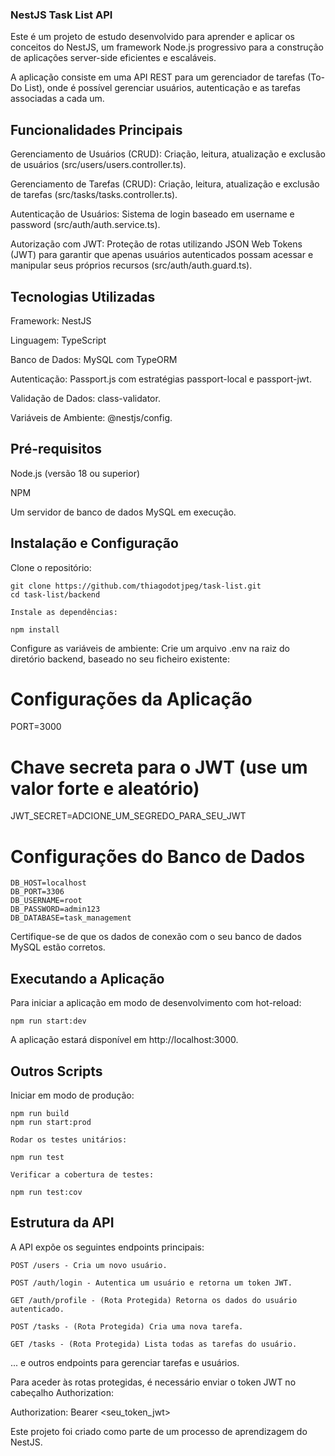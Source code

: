 ### NestJS Task List API

Este é um projeto de estudo desenvolvido para aprender e aplicar os conceitos do NestJS, um framework Node.js progressivo para a construção de aplicações server-side eficientes e escaláveis.

A aplicação consiste em uma API REST para um gerenciador de tarefas (To-Do List), onde é possível gerenciar usuários, autenticação e as tarefas associadas a cada um.

## Funcionalidades Principais

Gerenciamento de Usuários (CRUD): Criação, leitura, atualização e exclusão de usuários (src/users/users.controller.ts).

Gerenciamento de Tarefas (CRUD): Criação, leitura, atualização e exclusão de tarefas (src/tasks/tasks.controller.ts).

Autenticação de Usuários: Sistema de login baseado em username e password (src/auth/auth.service.ts).

Autorização com JWT: Proteção de rotas utilizando JSON Web Tokens (JWT) para garantir que apenas usuários autenticados possam acessar e manipular seus próprios recursos (src/auth/auth.guard.ts).

## Tecnologias Utilizadas

Framework: NestJS

Linguagem: TypeScript

Banco de Dados: MySQL com TypeORM

Autenticação: Passport.js com estratégias passport-local e passport-jwt.

Validação de Dados: class-validator.

Variáveis de Ambiente: @nestjs/config.

## Pré-requisitos

Node.js (versão 18 ou superior)

NPM

Um servidor de banco de dados MySQL em execução.

## Instalação e Configuração

Clone o repositório:

```
git clone https://github.com/thiagodotjpeg/task-list.git
cd task-list/backend

Instale as dependências:

npm install
```

Configure as variáveis de ambiente:
Crie um arquivo .env na raiz do diretório backend, baseado no seu ficheiro existente:

# Configurações da Aplicação

PORT=3000

# Chave secreta para o JWT (use um valor forte e aleatório)

JWT_SECRET=ADCIONE_UM_SEGREDO_PARA_SEU_JWT

# Configurações do Banco de Dados

```
DB_HOST=localhost
DB_PORT=3306
DB_USERNAME=root
DB_PASSWORD=admin123
DB_DATABASE=task_management
```

Certifique-se de que os dados de conexão com o seu banco de dados MySQL estão corretos.

## Executando a Aplicação

Para iniciar a aplicação em modo de desenvolvimento com hot-reload:

```
npm run start:dev
```

A aplicação estará disponível em http://localhost:3000.

## Outros Scripts

Iniciar em modo de produção:

```
npm run build
npm run start:prod

Rodar os testes unitários:

npm run test

Verificar a cobertura de testes:

npm run test:cov
```

## Estrutura da API

A API expõe os seguintes endpoints principais:

```
POST /users - Cria um novo usuário.

POST /auth/login - Autentica um usuário e retorna um token JWT.

GET /auth/profile - (Rota Protegida) Retorna os dados do usuário autenticado.

POST /tasks - (Rota Protegida) Cria uma nova tarefa.

GET /tasks - (Rota Protegida) Lista todas as tarefas do usuário.
```

... e outros endpoints para gerenciar tarefas e usuários.

Para aceder às rotas protegidas, é necessário enviar o token JWT no cabeçalho Authorization:

Authorization: Bearer <seu_token_jwt>

Este projeto foi criado como parte de um processo de aprendizagem do NestJS.
